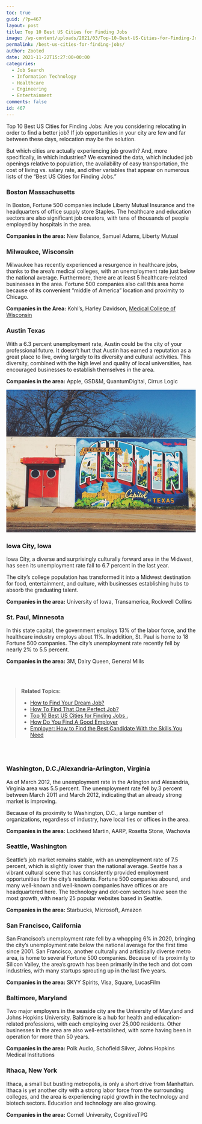 ```yaml
---
toc: true
guid: /?p=467
layout: post
title: Top 10 Best US Cities for Finding Jobs
image: /wp-content/uploads/2021/03/Top-10-Best-US-Cities-for-Finding-Jobs.jpg
permalink: /best-us-cities-for-finding-jobs/
author: Zooted
date: 2021-11-22T15:27:00+00:00
categories:
  - Job Search
  - Information Technology
  - Healthcare
  - Engineering
  - Entertainment
comments: false
id: 467
---
```

Top 10 Best US Cities for Finding Jobs: Are you considering relocating in order to find a better job? If job opportunities in your city are few and far between these days, relocation may be the solution.

But which cities are actually experiencing job growth? And, more specifically, in which industries? We examined the data, which included job openings relative to population, the availability of easy transportation, the cost of living vs. salary rate, and other variables that appear on numerous lists of the “Best US Cities for Finding Jobs.”

### **Boston Massachusetts**

In Boston, Fortune 500 companies include Liberty Mutual Insurance and the headquarters of office supply store Staples. The healthcare and education sectors are also significant job creators, with tens of thousands of people employed by hospitals in the area.

**Companies in the area:** New Balance, Samuel Adams, Liberty Mutual

### **Milwaukee, Wisconsin**

Milwaukee has recently experienced a resurgence in healthcare jobs, thanks to the area&#8217;s medical colleges, with an unemployment rate just below the national average. Furthermore, there are at least 5 healthcare-related businesses in the area. Fortune 500 companies also call this area home because of its convenient “middle of America” location and proximity to Chicago.

**Companies in the Area:** Kohl’s, Harley Davidson, [Medical College of Wisconsin](https://www.mcw.edu/) 

### **Austin Texas**

With a 6.3 percent unemployment rate, Austin could be the city of your professional future. It doesn&#8217;t hurt that Austin has earned a reputation as a great place to live, owing largely to its diversity and cultural activities. This diversity, combined with the high level and quality of local universities, has encouraged businesses to establish themselves in the area.

**Companies in the area:** Apple, GSD&M, QuantumDigital, Cirrus Logic

![ Best US Cities for Finding Jobs](/assets/images/best-us-cities-for-finding-jobs.jfif)

### **Iowa City, Iowa**

Iowa City, a diverse and surprisingly culturally forward area in the Midwest, has seen its unemployment rate fall to 6.7 percent in the last year.

The city&#8217;s college population has transformed it into a Midwest destination for food, entertainment, and culture, with businesses establishing hubs to absorb the graduating talent.

**Companies in the area:** University of Iowa, Transamerica, Rockwell Collins

### **St. Paul, Minnesota**

In this state capital, the government employs 13% of the labor force, and the healthcare industry employs about 11%. In addition, St. Paul is home to 18 Fortune 500 companies. The city&#8217;s unemployment rate recently fell by nearly 2% to 5.5 percent.

**Companies in the area:** 3M, Dairy Queen, General Mills

<br/><br/>

> **Related Topics:**
>
> * [How to Find Your Dream Job?](/how-to-find-your-dream-job/) 
> * [How To Find That One Perfect Job?](/how-to-figure-out-if-you-are-right-for-the-job/) 
> * [Top 10 Best US Cities for Finding Jobs .](/best-us-cities-for-finding-jobs/)
> * [How Do You Find A Good Employer](/how-do-you-find-a-good-employer/) 
> * [Employer: How to Find the Best Candidate With the Skills You Need](/employer-how-to-find-the-best-candidate-with-the-skills-you-need/)

<br/><br/>

### **Washington, D.C./Alexandria-Arlington, Virginia**

As of March 2012, the unemployment rate in the Arlington and Alexandria, Virginia area was 5.5 percent. The unemployment rate fell by.3 percent between March 2011 and March 2012, indicating that an already strong market is improving.

Because of its proximity to Washington, D.C., a large number of organizations, regardless of industry, have local ties or offices in the area.

**Companies in the area:** Lockheed Martin, AARP, Rosetta Stone, Wachovia  

### **Seattle, Washington**

Seattle&#8217;s job market remains stable, with an unemployment rate of 7.5 percent, which is slightly lower than the national average. Seattle has a vibrant cultural scene that has consistently provided employment opportunities for the city&#8217;s residents. Fortune 500 companies abound, and many well-known and well-known companies have offices or are headquartered here. The technology and dot-com sectors have seen the most growth, with nearly 25 popular websites based in Seattle.

**Companies in the area:** Starbucks, Microsoft, Amazon 

### **San Francisco, California**

San Francisco&#8217;s unemployment rate fell by a whopping 6% in 2020, bringing the city&#8217;s unemployment rate below the national average for the first time since 2001. San Francisco, another culturally and artistically diverse metro area, is home to several Fortune 500 companies. Because of its proximity to Silicon Valley, the area&#8217;s growth has been primarily in the tech and dot com industries, with many startups sprouting up in the last five years.

**Companies in the area:** SKYY Spirits, Visa, Square, LucasFilm

### **Baltimore, Maryland**

Two major employers in the seaside city are the University of Maryland and Johns Hopkins University. Baltimore is a hub for health and education-related professions, with each employing over 25,000 residents. Other businesses in the area are also well-established, with some having been in operation for more than 50 years.

**Companies in the area:** Polk Audio, Schofield Silver, Johns Hopkins Medical Institutions

### **Ithaca, New York**

Ithaca, a small but bustling metropolis, is only a short drive from Manhattan. Ithaca is yet another city with a strong labor force from the surrounding colleges, and the area is experiencing rapid growth in the technology and biotech sectors. Education and technology are also growing.

**Companies in the area:** Cornell University, CognitiveTPG